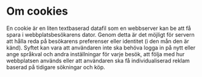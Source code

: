 Om cookies
==============================================

En cookie är en liten textbaserad datafil som en webbserver kan be att få spara i webbplatsbesökarens dator. Genom detta är det möjligt för servern att hålla reda på besökarens preferenser eller identitet (i den mån den är känd). Syftet kan vara att användaren inte ska behöva logga in på nytt eller ange språkval och andra inställningar för varje besök, att följa med hur webbplatsen används eller att användaren ska få individualiserad reklam baserad på tidigare sökningar och köp.
